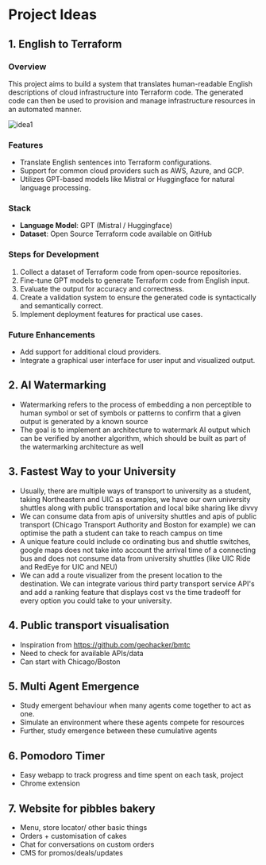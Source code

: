 # Project Ideas

## 1. English to Terraform

### Overview
This project aims to build a system that translates human-readable English descriptions of cloud infrastructure into Terraform code. The generated code can then be used to provision and manage infrastructure resources in an automated manner.

![idea1](project-ideas-en-to-tf.png)

### Features
- Translate English sentences into Terraform configurations.
- Support for common cloud providers such as AWS, Azure, and GCP.
- Utilizes GPT-based models like Mistral or Huggingface for natural language processing.

### Stack
- **Language Model**: GPT (Mistral / Huggingface)
- **Dataset**: Open Source Terraform code available on GitHub

### Steps for Development
1. Collect a dataset of Terraform code from open-source repositories.
2. Fine-tune GPT models to generate Terraform code from English input.
3. Evaluate the output for accuracy and correctness.
4. Create a validation system to ensure the generated code is syntactically and semantically correct.
5. Implement deployment features for practical use cases.

### Future Enhancements
- Add support for additional cloud providers.
- Integrate a graphical user interface for user input and visualized output.


## 2. AI Watermarking


- Watermarking refers to the process of embedding a non perceptible to human symbol or set of symbols or patterns to confirm that a given output is generated by a known source
- The goal is to implement an architecture to watermark AI output which can be verified by another algorithm, which should be built as part of the watermarking architecture as well


## 3. Fastest Way to your University

- Usually, there are multiple ways of transport to university as a student, taking Northeastern and UIC as examples, we have our own university shuttles along with public transportation and local bike sharing like divvy
- We can consume data from apis of university shuttles and apis of public transport (Chicago Transport Authority and Boston for example) we can optimise the path a student can take to reach campus on time
- A unique feature could include co ordinating bus and shuttle switches, google maps does not take into account the arrival time of a connecting bus and does not consume data from university shuttles (like UIC Ride and RedEye for UIC and NEU)
- We can add a route visualizer from the present location to the destination. We can integrate various third party transport service API's and add a ranking feature that displays cost vs the time tradeoff for every option you could take to your university.

## 4. Public transport visualisation
- Inspiration from https://github.com/geohacker/bmtc
- Need to check for available APIs/data
- Can start with Chicago/Boston

## 5. Multi Agent Emergence
- Study emergent behaviour when many agents come together to act as one.
- Simulate an environment where these agents compete for resources
- Further, study emergence between these cumulative agents

## 6. Pomodoro Timer
- Easy webapp to track progress and time spent on each task, project
- Chrome extension

## 7. Website for pibbles bakery
- Menu, store locator/ other basic things
- Orders + customisation of cakes
- Chat for conversations on custom orders
- CMS for promos/deals/updates
